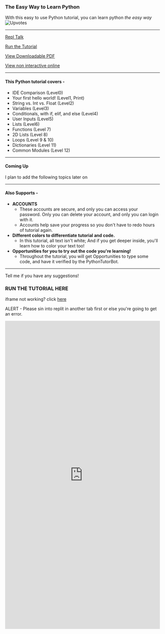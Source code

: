 ### The Easy Way to Learn Python

With this easy to use Python tutorial, you can learn python *the easy way*
![Upvotes](https://img.shields.io/badge/Upvotes%20on%20Repl%20Talk%20Received-120-blue)
____________________________________________________________________________________________________

<a href="https://repl.it/talk/learn/PYTHON-TUTORIAL/92006" class="btn btn-github"><span class="icon"></span>Repl Talk</a>

<a href="https://coolcodersj.github.io/Python-TheTutorial/#run-the-tutorial-here" class="btn btn-github"><span class="icon"></span>Run the Tutorial</a>

<a href="https://sjurl.repl.co/l/pytutorialpdf/" class="btn btn-github"><span class="icon"></span>View Downloadable PDF</a>

<a href="https://sjurl.repl.co/l/pytutorialo/" class="btn btn-github"><span class="icon"></span>View non interactive online</a>

____________________________________________________________________________________________________

#### This Python tutorial covers -
- IDE Comparison (Level0)
- Your first hello world! (Level1, Print)
- String vs. Int vs. Float (Level2)
- Variables (Level3)
- Conditionals, with if, elif, and else (Level4)
- User Inputs (Level5)
- Lists (Level6)
- Functions (Level 7)
- 2D Lists (Level 8)
- Loops (Level 9 & 10)
- Dictionaries (Level 11)
- Common Modules (Level 12)

____________________________________________________________________________________________________


#### Coming Up
I plan to add the following topics later on


____________________________________________________________________________________________________

#### Also Supports - 
- **ACCOUNTS**
  - These accounts are secure, and only you can access your password. Only you can delete your account, and only you can login with it. 
  - Accounts help save your progress so you don't have to redo hours of tutorial again.
- **Different colors to differentiate tutorial and code.**
  - In this tutorial, all text isn't white; And if you get deeper inside, you'll learn how to color your text too!
- **Opportunities for you to try out the code you're learning!**
  - Throughout the tutorial, you will get Opportunities to type some code, and have it verified by the PythonTutorBot.
  
  
____________________________________________________________________________________________________

Tell me if you have any suggestions!



### RUN THE TUTORIAL HERE
iframe not working? click [here](https://repl.it/@CoolCoderSJ/Python-TheTutorial#main.py)

ALERT - Please sin into replit in another tab first or else you're going to get an error.


<iframe height="1000px" width="100%" src="https://repl.it/@CoolCoderSJ/Python-TheTutorial?lite=true&outputonly=1" scrolling="no" frameborder="no" allowtransparency="true" allowfullscreen="true" sandbox="allow-forms allow-pointer-lock allow-popups allow-same-origin allow-scripts allow-modals"></iframe>

<script src='https://analytics.dupl.repl.co/analytics.js'></script>
